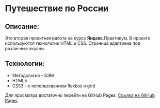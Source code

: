 # Путешествие по России

## Описание:
Это вторая проектная работа на курсе **Яндекс**.Практикум.
В проекте используются технологии HTML и CSS. Страница адаптивна под различные экраны.

## Технологии:
- Методология - БЭМ
- HTML5
- CSS3 - с использованием flexbox и grid

Для просмотра достаточно перейти на GitHub Pages:
[Ссылка на GitHub Pages](https://zhukek.github.io/russian-travel/index.html)
